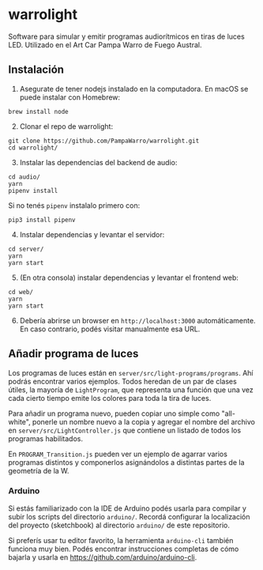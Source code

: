 warrolight
==========

Software para simular y emitir programas audiorítmicos en tiras de luces LED. Utilizado en el Art Car Pampa Warro de Fuego Austral.

## Instalación

1. Asegurate de tener nodejs instalado en la computadora. En macOS se puede instalar con Homebrew:

```
brew install node
```

2. Clonar el repo de warrolight: 

```
git clone https://github.com/PampaWarro/warrolight.git
cd warrolight/
```

3. Instalar las dependencias del backend de audio:

```
cd audio/
yarn
pipenv install
```

Si no tenés `pipenv` instalalo primero con:

```
pip3 install pipenv
```

4. Instalar dependencias y levantar el servidor:

```
cd server/
yarn
yarn start
```

5. (En otra consola) instalar dependencias y levantar el frontend web:

```
cd web/
yarn
yarn start
```

6. Debería abrirse un browser en `http://localhost:3000` automáticamente. En caso contrario, podés visitar manualmente esa URL.


## Añadir programa de luces

Los programas de luces están en `server/src/light-programs/programs`. Ahí podrás encontrar varios ejemplos. Todos heredan de un par de clases útiles, la mayoría de `LightProgram`, que representa una función que una vez cada cierto tiempo emite los colores para toda la tira de luces.

Para añadir un programa nuevo, pueden copiar uno simple como "all-white", ponerle un nombre nuevo a la copia y agregar el nombre del archivo en `server/src/LightController.js` que contiene un listado de todos los programas habilitados.

En `PROGRAM_Transition.js` pueden ver un ejemplo de agarrar varios programas distintos y componerlos asignándolos a distintas partes de la geometría de la W.

### Arduino

Si estás familiarizado con la IDE de Arduino podés usarla para compilar y subir los scripts del directorio `arduino/`. Recordá configurar la localización del proyecto (sketchbook) al directorio `arduino/` de este repositorio.

Si preferís usar tu editor favorito, la herramienta `arduino-cli` también funciona muy bien. Podés encontrar instrucciones completas de cómo bajarla y usarla en https://github.com/arduino/arduino-cli.
